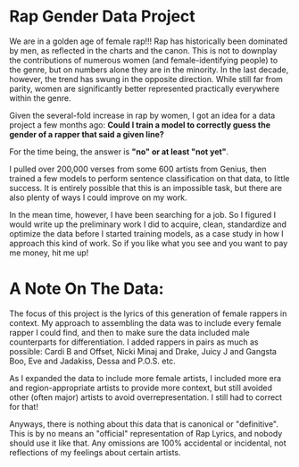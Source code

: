 # Rap Gender Data Project
We are in a golden age of female rap!!! Rap has historically been dominated by men, as reflected in the charts and the canon. This is not to downplay the contributions of numerous women (and female-identifying people) to the genre, but on numbers alone they are in the minority. In the last decade, however, the trend has swung in the opposite direction. While still far from parity, women are significantly better represented practically everywhere within the genre.

Given the several-fold increase in rap by women, I got an idea for a data project a few months ago: **Could I train a model to correctly guess the gender of a rapper that said a given line?**

For the time being, the answer is **"no" or at least "not yet"**.

I pulled over 200,000 verses from some 600 artists from Genius, then trained a few models to perform sentence classification on that data, to little success. It is entirely possible that this is an impossible task, but there are also plenty of ways I could improve on my work.

In the mean time, however, I have been searching for a job. So I figured I would write up the preliminary work I did to acquire, clean, standardize and optimize the data before I started training models, as a case study in how I approach this kind of work. So if you like what you see and you want to pay me money, hit me up!

# A Note On The Data:
The focus of this project is the lyrics of this generation of female rappers in context. My approach to assembling the data was to include every female rapper I could find, and then to make sure the data included male counterparts for differentiation. I added rappers in pairs as much as possible: Cardi B and Offset, Nicki Minaj and Drake, Juicy J and Gangsta Boo, Eve and Jadakiss, Dessa and P.O.S. etc.

As I expanded the data to include more female artists, I included more era and region-appropriate artists to provide more context, but still avoided other (often major) artists to avoid overrepresentation. I still had to correct for that!

Anyways, there is nothing about this data that is canonical or "definitive". This is by no means an "official" representation of Rap Lyrics, and nobody should use it like that. Any omissions are 100% accidental or incidental, not reflections of my feelings about certain artists.